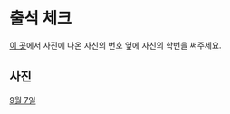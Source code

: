 # 출석 체크 #

[이 곳](https://docs.google.com/spreadsheets/d/1CGLDP8nsM-49T4zCX5WFpbNEGhOwcUVAgwT1RMTkqYc/edit?usp=sharing)에서 사진에 나온 자신의 번호 옆에 자신의 학번을 써주세요.

## 사진 ##

[9월 7일](20150907)
